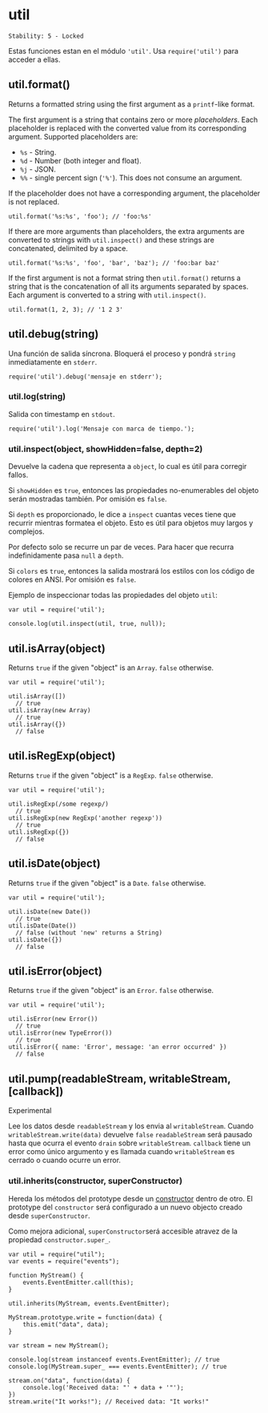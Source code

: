 # util

    Stability: 5 - Locked

Estas funciones estan en el módulo `'util'`. Usa `require('util')` para acceder 
a ellas.


## util.format()

Returns a formatted string using the first argument as a `printf`-like format.

The first argument is a string that contains zero or more *placeholders*.
Each placeholder is replaced with the converted value from its corresponding
argument. Supported placeholders are:

* `%s` - String.
* `%d` - Number (both integer and float).
* `%j` - JSON.
* `%%` - single percent sign (`'%'`). This does not consume an argument.

If the placeholder does not have a corresponding argument, the placeholder is
not replaced.

    util.format('%s:%s', 'foo'); // 'foo:%s'

If there are more arguments than placeholders, the extra arguments are
converted to strings with `util.inspect()` and these strings are concatenated,
delimited by a space.

    util.format('%s:%s', 'foo', 'bar', 'baz'); // 'foo:bar baz'

If the first argument is not a format string then `util.format()` returns
a string that is the concatenation of all its arguments separated by spaces.
Each argument is converted to a string with `util.inspect()`.

    util.format(1, 2, 3); // '1 2 3'


## util.debug(string)

Una función de salida síncrona. Bloquerá el proceso y pondrá 
`string` inmediatamente en `stderr`.

    require('util').debug('mensaje en stderr');


### util.log(string)

Salida con timestamp en `stdout`.

    require('util').log('Mensaje con marca de tiempo.');


### util.inspect(object, showHidden=false, depth=2)

Devuelve la cadena que representa a `object`, lo cual es útil para corregir fallos.

Si `showHidden` es `true`, entonces las propiedades no-enumerables del 
objeto serán mostradas también. Por omisión es `false`.

Si `depth` es proporcionado, le dice a `inspect` cuantas veces tiene que recurrir
mientras formatea el objeto. Esto es útil para objetos muy largos y complejos.

Por defecto solo se recurre un par de veces. Para hacer que recurra indefinidamente
pasa `null` a `depth`.

Si `colors` es `true`, entonces la salida mostrará los estilos con los código de colores en ANSI.
Por omisión es `false`.

Ejemplo de inspeccionar todas las propiedades del objeto `util`:

    var util = require('util');

    console.log(util.inspect(util, true, null));


## util.isArray(object)

Returns `true` if the given "object" is an `Array`. `false` otherwise.

    var util = require('util');

    util.isArray([])
      // true
    util.isArray(new Array)
      // true
    util.isArray({})
      // false


## util.isRegExp(object)

Returns `true` if the given "object" is a `RegExp`. `false` otherwise.

    var util = require('util');

    util.isRegExp(/some regexp/)
      // true
    util.isRegExp(new RegExp('another regexp'))
      // true
    util.isRegExp({})
      // false


## util.isDate(object)

Returns `true` if the given "object" is a `Date`. `false` otherwise.

    var util = require('util');

    util.isDate(new Date())
      // true
    util.isDate(Date())
      // false (without 'new' returns a String)
    util.isDate({})
      // false


## util.isError(object)

Returns `true` if the given "object" is an `Error`. `false` otherwise.

    var util = require('util');

    util.isError(new Error())
      // true
    util.isError(new TypeError())
      // true
    util.isError({ name: 'Error', message: 'an error occurred' })
      // false


## util.pump(readableStream, writableStream, [callback])

Experimental

Lee los datos desde `readableStream` y los envia al `writableStream`.
Cuando `writableStream.write(data)` devuelve `false` `readableStream` será
pausado hasta que ocurra el evento `drain` sobre `writableStream`. `callback`
tiene un error como único argumento y es llamada cuando `writableStream` es
cerrado o cuando ocurre un error.


### util.inherits(constructor, superConstructor)

Hereda los métodos del prototype desde un 
[constructor](https://developer.mozilla.org/en/JavaScript/Reference/Global_Objects/Object/constructor)
dentro de otro. El prototype del `constructor` será configurado a un nuevo
objecto creado desde `superConstructor`.

Como mejora adicional, `superConstructor`será accesible atravez de 
la propiedad `constructor.super_`.

    var util = require("util");
    var events = require("events");

    function MyStream() {
        events.EventEmitter.call(this);
    }

    util.inherits(MyStream, events.EventEmitter);

    MyStream.prototype.write = function(data) {
        this.emit("data", data);
    }

    var stream = new MyStream();

    console.log(stream instanceof events.EventEmitter); // true
    console.log(MyStream.super_ === events.EventEmitter); // true

    stream.on("data", function(data) {
        console.log('Received data: "' + data + '"');
    })
    stream.write("It works!"); // Received data: "It works!"